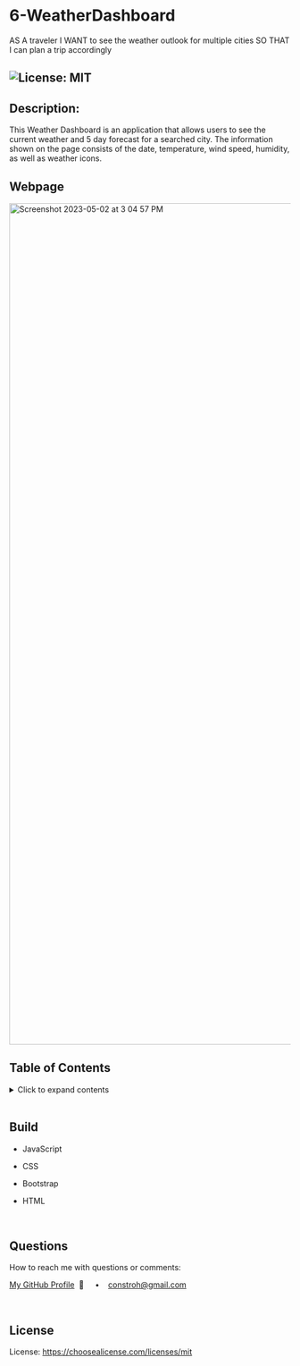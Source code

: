 # 6-WeatherDashboard

AS A traveler I WANT to see the weather outlook for multiple cities SO THAT I can plan a trip accordingly

## ![License: MIT](https://img.shields.io/badge/License-MIT-yellow.svg)

## **Description:**

This Weather Dashboard is an application that allows users to see the current weather and 5 day forecast for a searched city. The information shown on the page consists of the date, temperature, wind speed, humidity, as well as weather icons.

## **Webpage**

<img width="1506" alt="Screenshot 2023-05-02 at 3 04 57 PM" src="https://user-images.githubusercontent.com/117555071/235774001-1162cf58-95cd-447c-a90d-13730599349d.png">
  <br/>

## **Table of Contents**

  <details>
  <summary>Click to expand contents</summary>

### [Build](#Build)

### [Description](#Description)

### [Questions](#Questions)

### [License](#License)

  </details>

  <br/>

## **Build**

- JavaScript
- CSS
- Bootstrap
- HTML

  <br/>

## **Questions**

How to reach me with questions or comments:

[My GitHub Profile](https://github.com/connbstro)&nbsp; 📂 &nbsp;&nbsp;&nbsp; • &nbsp;&nbsp;&nbsp;constroh@gmail.com&nbsp;

  <br/>

## **License**

License: https://choosealicense.com/licenses/mit
